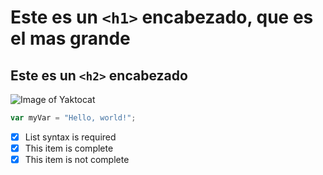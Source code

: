 # Este es un `<h1>` encabezado, que es el mas grande

## Este es un  `<h2>` encabezado

![Image of Yaktocat](https://octodex.github.com/images/yaktocat.png)

``` javascript
var myVar = "Hello, world!";
```

- [x] List syntax is required
- [x] This item is complete
- [x] This item is not complete
